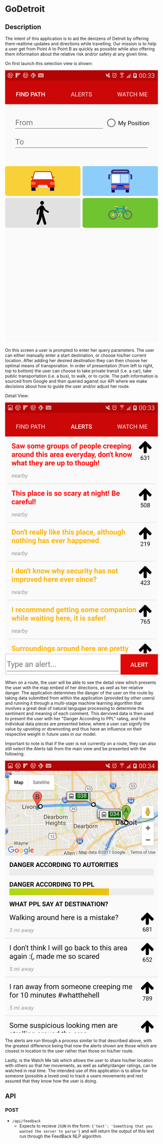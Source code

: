 # GoDetroit

## Description

The intent of this application is to aid the denizens of Detroit by offering them realtime updates and directions while travelling. Our mission is to help a user get from Point A to Point B as quickly as possible while also offering them information about the relative risk and/or safety at any given time. 

On first launch this selection view is shown: 

![](assets/main_view.png)

On this screen a user is prompted to enter her query parameters. The user can either manually enter a start destination, or choose his/her current location. After adding her desired destination they can then choose her optimal means of transporation. In order of presentation (from left to right, top to bottom) the user can choose to take private transit (i.e. a car), take public transportation (i.e. a bus), to walk, or to cycle. The path information is sourced from Google and then queried against our API where we make decisions about how to guide the user and/or adjust her route.

Detail View:

![](assets/alerts_view.png)

When on a route, the user will be able to see the detail view which presents the user with the map embed of her directions, as well as her relative danger. The application determines the danger of the user on the route by taking data submitted from within the application (provided by other users) and running it through a multi-stage machine learning algorithm that involves a great deal of natural langugae processing to determine the sentiment and meaning of each comment. This dervived data is then used to present the user with her "Danger According to PPL" rating, and the individual data pieces are presented below, where a user can signify the value by upvoting or downvoting and thus have an influence on their respective weight in future uses in our model.

Important to note is that if the user is not currently on a route, they can also still select the Alerts tab from the main view and be presented with the following:

![](assets/detail_view.png)

The alerts are run through a process similar to that described above, with the greatest difference being that now the alerts shown are those which are closest in location to the user rather than those on his/her route.

Lastly, is the Watch Me tab which allows the user to share his/her location with others so that her movements, as well as safety/danger ratings, can be watched in real time. The intended use of this application is to allow for someone (possible a loved one) to track a users movements and rest assured that they know how the user is doing.

## API
### POST

- `/api/feedback`
	- Expects to recieve `JSON` in the form: `{'text': 'Something that you wanted the server to parse'}` and will return the output of this text run through the FeedBack NLP algorithm.